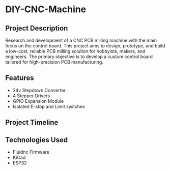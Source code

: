 # DIY-CNC-Machine

## Project Description
Research and development of a CNC PCB milling machine with the main focus on the control board. This project aims to design, prototype, and build a low-cost, reliable PCB milling solution for hobbyists, makers, and engineers. The primary objective is to develop a custom control board tailored for high-precision PCB manufacturing.

## Features
- 24v Stepdown Converter
- 4 Stepper Drivers
- GPIO Expansion Module
- Isolated E-stop and Limit switches


## Project Timeline


## Technologies Used
- Fluidnc Firmware
- KiCad
- ESP32
